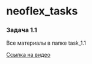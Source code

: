 # neoflex_tasks
### Задача 1.1
Все материалы в папке task_1.1

[Ссылка на видео](https://disk.yandex.ru/i/bxtminzyHGLOZA)
